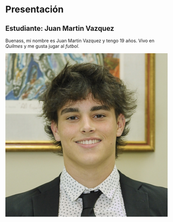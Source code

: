 # Presentación

## Estudiante: Juan Martin Vazquez

Buenass, mi nombre es Juan Martin Vazquez y tengo 19 años. Vivo en  _Quilmes_ y me gusta jugar al _futbol_.

![mi foto](Foto.jpg)